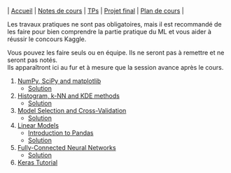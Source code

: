 | [Accueil](index.md) | [Notes de cours](notes-de-cours.md) | [TPs](travaux-pratiques.md) | [Projet final](projet-final.md) | [Plan de cours](plan-de-cours.md) |

Les travaux pratiques ne sont pas obligatoires, mais il est recommandé de les faire pour bien comprendre la partie pratique du ML et vous aider à réussir le concours Kaggle.

Vous pouvez les faire seuls ou en équipe. Ils ne seront pas à remettre et ne seront pas notés.  
Ils apparaîtront ici au fur et à mesure que la session avance après le cours.

1. [NumPy, SciPy and matplotlib](https://colab.research.google.com/drive/1loNALZph2WrseXNo8JMhLWZmHlETTiKK?usp=sharing)
   * [Solution](https://colab.research.google.com/drive/11M48TE77PHHPhWt2oDxnFnoIK7GK8lDr?usp=sharing)
2. [Histogram, k-NN and KDE methods](https://colab.research.google.com/drive/1cAMyugnReY-pTO12SnvkQE1a3JEEiHw7?usp=sharing)
   * [Solution](https://colab.research.google.com/drive/1HYt0JbRq6emmDMTYTU4eDoJZwLv05ymv?usp=sharing)
3. [Model Selection and Cross-Validation](https://colab.research.google.com/drive/1iqs7SHbDF6pY2DkoU6EceQg1wIkRe3dt?usp=sharing)
   * [Solution](https://colab.research.google.com/drive/1SFWrmbJcdCoeLrkSGyQ8BEopcsNVu0zz?usp=sharing)
4. [Linear Models](https://colab.research.google.com/drive/15R-pDM828uK-VhJmzLvrXJ5NAlCW3jQG?usp=sharing)
   * [Introduction to Pandas](https://pandas.pydata.org/pandas-docs/stable/user_guide/10min.html)
   * [Solution](https://colab.research.google.com/drive/1TyVcT7qJNHiKHTjpWKVT-j5MYDEZ5jSD)
5. [Fully-Connected Neural Networks](https://colab.research.google.com/drive/1s2u4-lQjO3F2YKGVZUFyZqVebz9y0-bL?usp=sharing)
   * [Solution](https://colab.research.google.com/drive/1t9OFvX-kGYLeWR-y9ZKDiJ9BAWHJcDF5?usp=sharing)
6. [Keras Tutorial](https://victorzhou.com/blog/keras-cnn-tutorial/)
